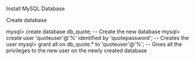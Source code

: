 
Install MySQL Database

Create database

mysql> create database db_quote; -- Create the new database
mysql> create user 'quoteuser'@'%' identified by 'quotepassword'; -- Creates the user
mysql> grant all on db_quote.* to 'quoteuser'@'%'; -- Gives all the privileges to the new user on the newly created database

